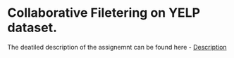 # Collaborative Filetering on YELP dataset.

The deatiled description of the assignemnt can be found here - [Description](https://github.com/parthvaghani1995/Data-Mining/blob/master/Collaborative-Filtering/Description.pdf)
